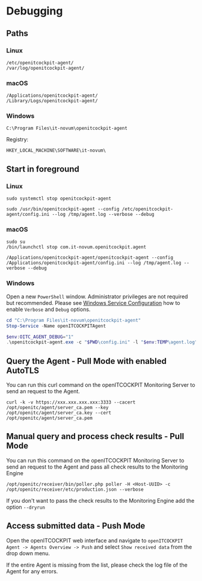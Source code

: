 # Debugging

## Paths
### Linux
```
/etc/openitcockpit-agent/
/var/log/openitcockpit-agent/
```

### macOS
```
/Applications/openitcockpit-agent/
/Library/Logs/openitcockpit-agent/
```

### Windows
```
C:\Program Files\it-novum\openitcockpit-agent
```

Registry:
```
HKEY_LOCAL_MACHINE\SOFTWARE\it-novum\
```
## Start in foreground

### Linux
```
sudo systemctl stop openitcockpit-agent

sudo /usr/bin/openitcockpit-agent --config /etc/openitcockpit-agent/config.ini --log /tmp/agent.log --verbose --debug
```


### macOS
```
sudo su
/bin/launchctl stop com.it-novum.openitcockpit.agent

/Applications/openitcockpit-agent/openitcockpit-agent --config /Applications/openitcockpit-agent/config.ini --log /tmp/agent.log --verbose --debug
```

### Windows
Open a new `PowerShell` window. Administrator privileges are not required but recommended. Please see [Windows Service Configuration](/agent/windows-service/) how to enable `Verbose` and `Debug` options.

```ps1
cd "C:\Program Files\it-novum\openitcockpit-agent"
Stop-Service -Name openITCOCKPITAgent

$env:OITC_AGENT_DEBUG="1"
.\openitcockpit-agent.exe -c "$PWD\config.ini" -l "$env:TEMP\agent.log" --debug --verbose
```

## Query the Agent - Pull Mode with enabled AutoTLS
You can run this curl command on the openITCOCKPIT Monitoring Server to send an request to the Agent.
```
curl -k -v https://xxx.xxx.xxx.xxx:3333 --cacert /opt/openitc/agent/server_ca.pem --key /opt/openitc/agent/server_ca.key --cert /opt/openitc/agent/server_ca.pem
```

## Manual query and process check results - Pull Mode
You can run this command on the openITCOCKPIT Monitoring Server to send an request to the Agent and pass all check results to the Monitoring Engine

```
/opt/openitc/receiver/bin/poller.php poller -H <Host-UUID> -c /opt/openitc/receiver/etc/production.json --verbose
```

If you don't want to pass the check results to the Monitoring Engine add the option `--dryrun`

## Access submitted data - Push Mode
Open the openITCOCKPIT web interface and navigate to `openITCOCKPIT Agent -> Agents Overview -> Push` and select `Show received data` from the drop down menu.

If the entire Agent is missing from the list, please check the log file of the Agent for any errors.